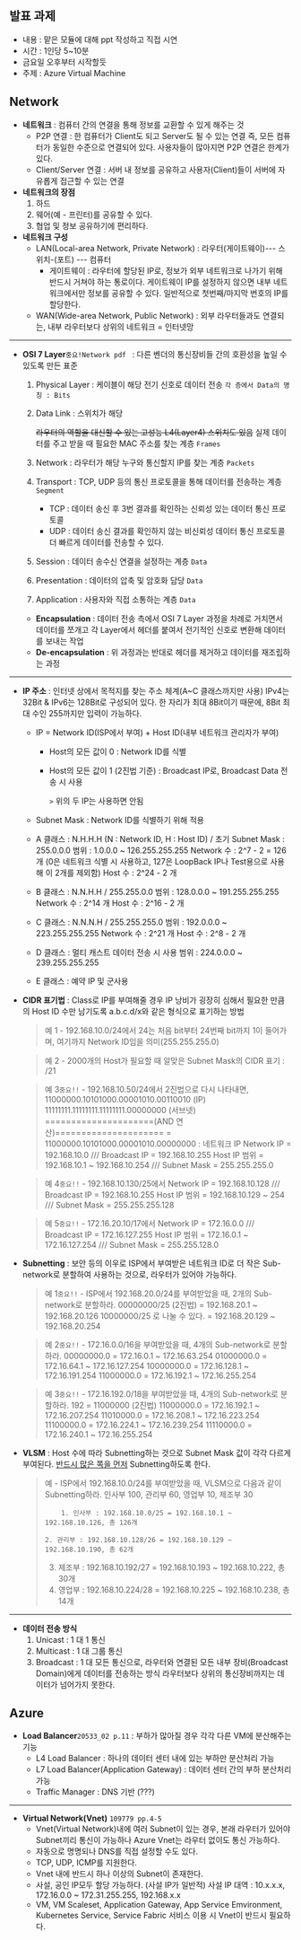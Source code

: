 ## 발표 과제

* 내용 : 맡은 모듈에 대해 ppt 작성하고 직접 시연
* 시간 : 1인당 5~10분
* 금요일 오후부터 시작할듯
* 주제 : Azure Virtual Machine



## Network

* **네트워크** : 컴퓨터 간의 연결을 통해 정보를 교환할 수 있게 해주는 것
  * P2P 연결 : 한 컴퓨터가 Client도 되고 Server도 될 수 있는 연결
    즉, 모든 컴퓨터가 동일한 수준으로 연결되어 있다.
    사용자들이 많아지면 P2P 연결은 한계가 있다.
  * Client/Server 연결 : 서버 내 정보를 공유하고 사용자(Client)들이 서버에 자유롭게 접근할 수 있는 연결
* **네트워크의 장점**
  1. 하드  
  2. 웨어(예 - 프린터)를 공유할 수 있다.
  3. 협업 및 정보 공유하기에 편리하다.
* **네트워크 구성**
  * LAN(Local-area Network, Private Network) : 라우터(게이트웨이)--- 스위치-(포트) --- 컴퓨터
    * 게이트웨이 : 라우터에 할당된 IP로, 정보가 외부 네트워크로 나가기 위해 반드시 거쳐야 하는 통로이다.
      게이트웨이 IP를 설정하지 않으면 내부 네트워크에서만 정보를 공유할 수 있다.
      일반적으로 첫번째/마지막 번호의 IP를 할당한다.
  * WAN(Wide-area Network, Public Network) : 외부 라우터들과도 연결되는, 내부 라우터보다 상위의 네트워크 = 인터넷망

--------

* **OSI 7 Layer**`중요!Network pdf ` : 다른 벤더의 통신장비들 간의 호환성을 높일 수 있도록 만든 표준

  1. Physical Layer : 케이블이 해당
     전기 신호로 데이터 전송
     `각 층에서 Data의 명칭 : Bits`

  2. Data Link : 스위치가 해당

     ~~라우터의 역할을 대신할 수 있는 고성능 L4(Layer4) 스위치도 있음~~
     실제 데이터를 주고 받을 때 필요한 MAC 주소를 찾는 계층
     `Frames`

  3. Network : 라우터가 해당
     누구와 통신할지 IP를 찾는 계층
     `Packets`

  4. Transport : TCP, UDP 등의 통신 프로토콜을 통해 데이터를 전송하는 계층
     `Segment`

     * TCP : 데이터 송신 후 3번 결과를 확인하는 신뢰성 있는 데이터 통신 프로토콜
     * UDP : 데이터 송신 결과를 확인하지 않는 비신뢰성 데이터 통신 프로토콜
       더 빠르게 데이터를 전송할 수 있다.

  5. Session : 데이터 송수신 연결을 설정하는 계층
     `Data`

  6. Presentation : 데이터의 압축 및 암호화 담당
     `Data`

  7. Application : 사용자와 직접 소통하는 계층
     `Data`

  * **Encapsulation** : 데이터 전송 측에서 OSI 7 Layer 과정을 차례로 거치면서 데이터를 쪼개고 각 Layer에서 헤더를 붙여서 전기적인 신호로 변환해 데이터를 보내는 작업
  * **De-encapsulation** : 위 과정과는 반대로 헤더를 제거하고 데이터를 재조립하는 과정

-----------

* **IP 주소** : 인터넷 상에서 목적지를 찾는 주소 체계(A~C 클래스까지만 사용)
  IPv4는 32Bit & IPv6는 128Bit로 구성되어 있다.
  한 자리가 최대 8Bit이기 때문에, 8Bit 최대 수인 255까지만 입력이 가능하다.

  * IP = Network ID(ISP에서 부여) + Host ID(내부 네트워크 관리자가 부여)

    * Host의 모든 값이 0 : Network ID를 식별

    * Host의 모든 값이 1 (2진법 기준) : Broadcast IP로, Broadcast Data 전송 시 사용

      `>` 위의 두 IP는 사용하면 안됨

  * Subnet Mask : Network ID를 식별하기 위해 적용

  * A 클래스 : N.H.H.H (N : Network ID, H : Host ID) / 초기 Subnet Mask : 255.0.0.0
    범위 : 1.0.0.0 ~ 126.255.255.255
    Network 수 : 2^7 - 2 = 126개
    (0은 네트워크 식별 시 사용하고, 127은 LoopBack IP나 Test용으로 사용해 이 2개를 제외함)
    Host 수 : 2^24 - 2 개

  * B 클래스 : N.N.H.H / 255.255.0.0
    범위 : 128.0.0.0 ~ 191.255.255.255
    Network 수 : 2^14 개 
    Host 수 : 2^16 - 2 개

  * C 클래스 : N.N.N.H / 255.255.255.0
    범위 : 192.0.0.0 ~ 223.255.255.255
    Network 수 : 2^21 개
    Host 수 : 2^8 - 2 개

  * D 클래스 : 멀티 캐스트 데이터 전송 시 사용
    범위 : 224.0.0.0 ~ 239.255.255.255

  * E 클래스 : 예약 IP 및 군사용

* **CIDR 표기법** :  Class로 IP를 부여해줄 경우 IP 낭비가 굉장히 심해서 필요한 만큼의 Host ID 수만 남기도록 a.b.c.d/x와 같은 형식으로 표기하는 방법

  > 예 1 - 192.168.10.0/24에서 24는 처음 bit부터 24번째 bit까지 1이 들어가며, 여기까지 Network ID임을 의미(255.255.255.0)

  > 예 2 - 2000개의 Host가 필요할 때 알맞은 Subnet Mask의 CIDR 표기 : /21

  > 예 3`중요!!` - 192.168.10.50/24에서 2진법으로 다시 나타내면, 
  > 11000000.10101000.00001010.00110010 (IP) 
  > 11111111.11111111.11111111.00000000 (서브넷) 
  > =====================(AND 연산)=====================
  > = 11000000.10101000.00001010.00000000 : 네트워크 IP
  > Network IP = 192.168.10.0 /// Broadcast IP = 192.168.10.255
  > Host IP 범위 = 192.168.10.1 ~ 192.168.10.254 /// Subnet Mask = 255.255.255.0

  > 예 4`중요!!` - 192.168.10.130/25에서
  > Network IP = 192.168.10.128 /// Broadcast IP = 192.168.10.255
  > Host IP 범위 = 192.168.10.129 ~ 254 /// Subnet Mask = 255.255.255.128

  > 예 5`중요!!` - 172.16.20.10/17에서
  > Network IP = 172.16.0.0 /// Broadcast IP = 172.16.127.255
  > Host IP 범위 = 172.16.0.1 ~ 172.16.127.254 /// Subnet Mask = 255.255.128.0 

* **Subnetting** : 보안 등의 이우로 ISP에서 부여받은 네트워크 ID로 더 작은 Sub-network로 분할하여 사용하는 것으로, 라우터가 있어야 가능하다.

  > 예 1`중요!!` - ISP에서 192.168.20.0/24를 부여받았을 때, 2개의 Sub-network로 분할하라.
  > 														 00000000/25 (2진법) = 192.168.20.1 ~ 192.168.20.126
  > 														 10000000/25 로 나눌 수 있다. = 192.168.20.129 ~ 192.168.20.254

  > 예 2`중요!!` - 172.16.0.0/16을 부여받았을 때, 4개의 Sub-network로 분할하라.
  > 									00000000.0 = 172.16.0.1 ~ 172.16.63.254 
  > 									01000000.0 = 172.16.64.1 ~ 172.16.127.254
  > 									10000000.0 = 172.16.128.1 ~ 172.16.191.254
  > 									11000000.0 = 172.16.192.1 ~ 172.16.255.254

  > 예 3`중요!!` - 172.16.192.0/18을 부여받았을 때, 4개의 Sub-network로 분할하라.
  > 									192 = 11000000 (2진법)
  > 									11000000.0 = 172.16.192.1 ~ 172.16.207.254 
  > 									11010000.0 = 172.16.208.1 ~ 172.16.223.254
  > 									11100000.0 = 172.16.224.1 ~ 172.16.239.254
  > 									11110000.0 = 172.16.240.1 ~ 172.16.255.254

* **VLSM** : Host 수에 따라 Subnetting하는 것으로 Subnet Mask 값이 각각 다르게 부여된다.
  <u>반드시 많은 쪽을 먼저</u> Subnetting하도록 한다.

  > 예 - ISP에서 192.168.10.0/24를 부여받았을 때, VLSM으로 다음과 같이 Subnetting하라.
  > 	   인사부 100, 관리부 60, 영업부 10, 제조부 30
  >
  > 		1. 인사부 : 192.168.10.0/25 = 192.168.10.1 ~ 192.168.10.126, 총 126개
  >	
  > 	2. 관리부 : 192.168.10.128/26 = 192.168.10.129 ~ 192.168.10.190, 총 62개
  >  3. 제조부 : 192.168.10.192/27 = 192.168.10.193 ~ 192.168.10.222, 총 30개
  >  4. 영업부 : 192.168.10.224/28 = 192.168.10.225 ~ 192.168.10.238, 총 14개

-----

* **데이터 전송 방식**
  1. Unicast : 1 대 1 통신
  2. Multicast : 1 대 그룹 통신
  3. Broadcast :  1 대 모든 통신으로, 라우터와 연결된 모든 내부 장비(Broadcast Domain)에게 데이터를 전송하는 방식
     라우터보다 상위의 통신장비까지는 데이터가 넘어가지 못한다.



## Azure

* **Load Balancer**`20533_02 p.11` : 부하가 많아질 경우 각각 다른 VM에 분산해주는 기능
  * L4 Load Balancer : 하나의 데이터 센터 내에 있는 부하만 분산처리 가능
  * L7 Load Balancer(Application Gateway) : 데이터 센터 간의 부하 분산처리 가능
  * Traffic Manager : DNS 기반 (???)

-----

* **Virtual Network(Vnet)** `109779 pp.4-5`
  * Vnet(Virtual Network)내에 여러 Subnet이 있는 경우, 본래 라우터가 있어야 Subnet끼리 통신이 가능하나 Azure Vnet는 라우터 없이도 통신 가능하다.
  * 자동으로 명명되나 DNS를 직접 설정할 수도 있다.
  * TCP, UDP, ICMP를 지원한다.
  * Vnet 내에 반드시 하나 이상의 Subnet이 존재한다.
  * 사설, 공인 IP모두 할당 가능하다. (사설 IP가 일반적)
    사설 IP 대역 : 10.x.x.x, 172.16.0.0 ~ 172.31.255.255, 192.168.x.x
  * VM, VM Scaleset, Application Gateway, App Service Emvironment, Kubernetes Service, Service Fabric 서비스 이용 시 Vnet이 반드시 필요하다.